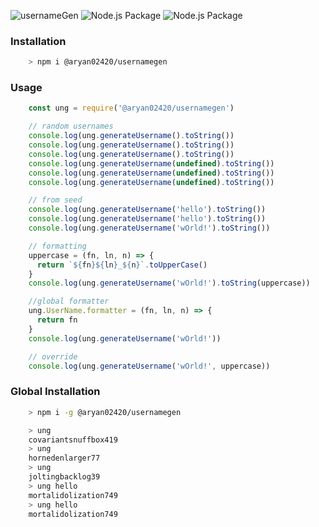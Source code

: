 ![usernameGen](https://github.com/aryan02420/usernamegen/static/logo.svg)
![Node.js Package](https://github.com/aryan02420/usernamegen/workflows/Node.js%20Package/badge.svg)
![Node.js Package](https://img.shields.io/github/workflow/status/aryan02420/usernamegen/Node.js%20Package)


### Installation

```bash
    > npm i @aryan02420/usernamegen
```

### Usage

```js
    const ung = require('@aryan02420/usernamegen')

    // random usernames
    console.log(ung.generateUsername().toString())                              // slightingvoltaic4
    console.log(ung.generateUsername().toString())                              // amazedspirogyra43566
    console.log(ung.generateUsername().toString())                              // casuisticaljam203
    console.log(ung.generateUsername(undefined).toString())                     // sevenfoldfast6
    console.log(ung.generateUsername(undefined).toString())                     // sunnyanoxia68
    console.log(ung.generateUsername(undefined).toString())                     // ribbedgraphite9184
```

```js
    // from seed
    console.log(ung.generateUsername('hello').toString())                       // mortalidolization749
    console.log(ung.generateUsername('hello').toString())                       // mortalidolization749
    console.log(ung.generateUsername('wOrld!').toString())                      // sunburnedpasigraphy4
```

```js
    // formatting
    uppercase = (fn, ln, n) => {
      return `${fn}${ln}_${n}`.toUpperCase()
    }
    console.log(ung.generateUsername('wOrld!').toString(uppercase))             // SUNBURNEDPASIGRAPHY_4

    //global formatter
    ung.UserName.formatter = (fn, ln, n) => {
      return fn
    }
    console.log(ung.generateUsername('wOrld!'))                                 // sunburned

    // override
    console.log(ung.generateUsername('wOrld!', uppercase))                      // SUNBURNEDPASIGRAPHY_4


```

### Global Installation

```bash
    > npm i -g @aryan02420/usernamegen

    > ung
    covariantsnuffbox419
    > ung
    hornedenlarger77
    > ung
    joltingbacklog39
    > ung hello
    mortalidolization749
    > ung hello
    mortalidolization749
```
